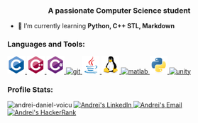 <h3 align="center">A passionate Computer Science student</h3>

- 🌱 I’m currently learning **Python, C++ STL, Markdown**

<h3 align="left">Languages and Tools:</h3>
<p align="left"> <a href="https://www.cprogramming.com/" target="_blank" rel="noreferrer"> <img src="https://raw.githubusercontent.com/devicons/devicon/master/icons/c/c-original.svg" alt="c" width="40" height="40"/> </a> <a href="https://www.w3schools.com/cpp/" target="_blank" rel="noreferrer"> <img src="https://raw.githubusercontent.com/devicons/devicon/master/icons/cplusplus/cplusplus-original.svg" alt="cplusplus" width="40" height="40"/> </a> <a href="https://www.w3schools.com/cs/" target="_blank" rel="noreferrer"> <img src="https://raw.githubusercontent.com/devicons/devicon/master/icons/csharp/csharp-original.svg" alt="csharp" width="40" height="40"/> </a> <a href="https://git-scm.com/" target="_blank" rel="noreferrer"> <img src="https://www.vectorlogo.zone/logos/git-scm/git-scm-icon.svg" alt="git" width="40" height="40"/> </a> <a href="https://www.java.com" target="_blank" rel="noreferrer"> <img src="https://raw.githubusercontent.com/devicons/devicon/master/icons/java/java-original.svg" alt="java" width="40" height="40"/> </a> <a href="https://www.linux.org/" target="_blank" rel="noreferrer"> <img src="https://raw.githubusercontent.com/devicons/devicon/master/icons/linux/linux-original.svg" alt="linux" width="40" height="40"/> </a> <a href="https://www.mathworks.com/" target="_blank" rel="noreferrer"> <img src="https://upload.wikimedia.org/wikipedia/commons/2/21/Matlab_Logo.png" alt="matlab" width="40" height="40"/> </a> <a href="https://www.python.org" target="_blank" rel="noreferrer"> <img src="https://raw.githubusercontent.com/devicons/devicon/master/icons/python/python-original.svg" alt="python" width="40" height="40"/> </a> <a href="https://unity.com/" target="_blank" rel="noreferrer"> <img src="https://www.vectorlogo.zone/logos/unity3d/unity3d-icon.svg" alt="unity" width="40" height="40"/> </a> </p>

### Profile Stats:  
<img src="https://komarev.com/ghpvc/?username=andrei-daniel-voicu&label=Profile%20views&color=ff8000&style=plastic" alt="andrei-daniel-voicu" />  
<a href="https://www.linkedin.com/in/andrei-daniel-voicu-57490b20a/">
  <img alt="Andrei's LinkedIn" src="https://img.shields.io/badge/-LinkedIn-1A4730?style=plastic&logo=Linkedin&logoColor=ff8000" />
</a>
<a href="mailto:andrei.voicu133@gmail.com">
  <img alt="Andrei's Email" src="https://img.shields.io/badge/-E--mail-1A4730?style=plastic&logo=Gmail&logoColor=ff8000" />
</a>
<a href="https://www.hackerrank.com/andrei_voicu133">
  <img alt="Andrei's HackerRank" src="https://img.shields.io/badge/-HackerRank-1A4730?style=plastic&logo=hackerrank&logoColor=ff8000" />
</a>  

